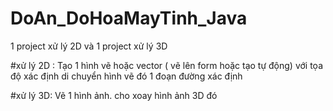 # DoAn_DoHoaMayTinh_Java
1 project xử lý 2D và 1 project xử lý 3D

#xử lý 2D : 
Tạo 1 hình vẽ hoặc vector ( vẽ lên form hoặc tạo tự động) với tọa độ xác định
di chuyển hình vẽ đó 1 đoạn đường xác định

#xử lý 3D:
Vẽ 1 hình ảnh. cho xoay hình ảnh 3D đó
